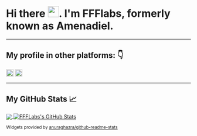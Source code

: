 # Hi there <img src="https://raw.githubusercontent.com/MartinHeinz/MartinHeinz/master/wave.gif" width="30px">. I'm FFFlabs, formerly known as Amenadiel.

---

## My profile in other platforms: 👇

[<img src='https://cdn.jsdelivr.net/npm/simple-icons@3.0.1/icons/linkedin.svg' alt='linkedin' height='20'>](https://www.linkedin.com/in/felipefigueroa/) [<img src='https://cdn.jsdelivr.net/npm/simple-icons@3.0.1/icons/twitter.svg' alt='twitter' height='20'>](https://twitter.com/@ffflabs) 

---

## My GitHub Stats 📈

<a href="https://github.com/ffflabs/ffflabs">
  <img align="center" src="https://github-readme-stats.vercel.app/api/top-langs/?username=ffflabs&hide=css,html&layout=compact&theme=vue&cache_seconds=1800" />
</a>
<a href="https://github.com/ffflabs/ffflabs">
  <img align="center" src="https://github-readme-stats.vercel.app/api?username=ffflabs&hide=stars&show_icons=true&line_height=27&count_private=true&theme=vue" alt="FFFLabs's GitHub Stats" />
</a>

<small>Widgets provided by  <a href="https://github.com/anuraghazra/github-readme-stats">anuraghazra/github-readme-stats</a></small>

<!--
Here are some ideas to get you started:

- 🔭 I’m currently working on ...
- 🌱 I’m currently learning ...
- 👯 I’m looking to collaborate on ...
- 🤔 I’m looking for help with ...
- 💬 Ask me about ...
- 📫 How to reach me: ...
- 😄 Pronouns: ...
- ⚡ Fun fact: ...
-->
